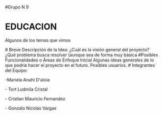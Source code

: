 
#Grupo N 9 

# EDUCACION
</p>
Algunos de los temas que vimos 
</p>
# Breve Descripción de la Idea: 
¿Cuál es la visión general del proyecto? ¿Qué problema busca resolver (aunque sea de forma muy básica
#Posibles Funcionalidades o Áreas de Enfoque Inicial
Algunas ideas generales de lo que podría hacer el proyecto en el futuro. Posibles usuarios.
# Integrantes del Equipo:
</p>
-Mariela Anahi D'aloia
</p>
- Tort Ludmila Cristal
</p>
- Cristian Mauricio Fernandez
</p>
- Gonzalo Nicolas Vargas
</p>

